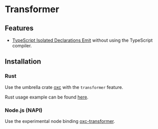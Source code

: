 # Transformer

## Features

- [TypeScript Isolated Declarations Emit](https://devblogs.microsoft.com/typescript/announcing-typescript-5-5-beta/#isolated-declarations) without using the TypeScript compiler.

## Installation

### Rust

Use the umbrella crate [oxc][url-oxc-crate] with the `transformer` feature.

Rust usage example can be found [here](https://github.com/oxc-project/oxc/blob/main/crates/oxc_parser/examples/transformer.rs).

### Node.js (NAPI)

Use the experimental node binding [oxc-transformer][url-oxc-transformer-npm].

<!-- Links -->

[url-oxc-crate]: https://docs.rs/oxc
[url-oxc-transformer-npm]: https://www.npmjs.com/package/oxc-transformer
